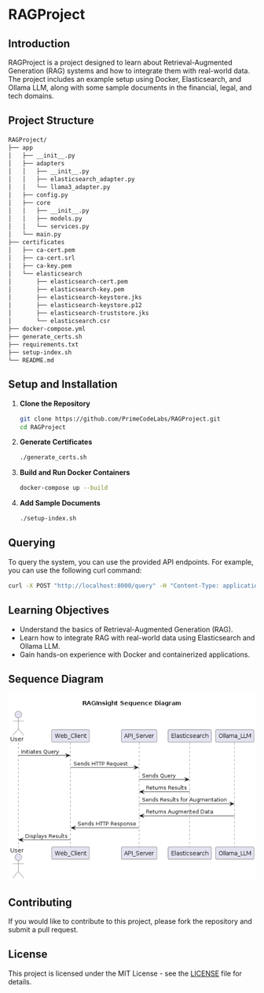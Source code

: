 # RAGProject

## Introduction

RAGProject is a project designed to learn about Retrieval-Augmented Generation (RAG) systems and how to integrate them with real-world data. The project includes an example setup using Docker, Elasticsearch, and Ollama LLM, along with some sample documents in the financial, legal, and tech domains.

## Project Structure

```
RAGProject/
├── app
│   ├── __init__.py
│   ├── adapters
│   │   ├── __init__.py
│   │   ├── elasticsearch_adapter.py
│   │   └── llama3_adapter.py
│   ├── config.py
│   ├── core
│   │   ├── __init__.py
│   │   ├── models.py
│   │   └── services.py
│   └── main.py
├── certificates
│   ├── ca-cert.pem
│   ├── ca-cert.srl
│   ├── ca-key.pem
│   └── elasticsearch
│       ├── elasticsearch-cert.pem
│       ├── elasticsearch-key.pem
│       ├── elasticsearch-keystore.jks
│       ├── elasticsearch-keystore.p12
│       ├── elasticsearch-truststore.jks
│       └── elasticsearch.csr
├── docker-compose.yml
├── generate_certs.sh
├── requirements.txt
├── setup-index.sh
└── README.md
```

## Setup and Installation

1. **Clone the Repository**

   ```bash
   git clone https://github.com/PrimeCodeLabs/RAGProject.git
   cd RAGProject
   ```

2. **Generate Certificates**

   ```bash
   ./generate_certs.sh
   ```

3. **Build and Run Docker Containers**

   ```bash
   docker-compose up --build
   ```

4. **Add Sample Documents**
   ```bash
   ./setup-index.sh
   ```

## Querying

To query the system, you can use the provided API endpoints. For example, you can use the following curl command:

```bash
curl -X POST "http://localhost:8000/query" -H "Content-Type: application/json" -d '{"query": "Your query here"}'
```

## Learning Objectives

- Understand the basics of Retrieval-Augmented Generation (RAG).
- Learn how to integrate RAG with real-world data using Elasticsearch and Ollama LLM.
- Gain hands-on experience with Docker and containerized applications.

## Sequence Diagram

![Sequence Diagram](./diagrams/sequence.png)

## Contributing

If you would like to contribute to this project, please fork the repository and submit a pull request.

## License

This project is licensed under the MIT License - see the [LICENSE](LICENSE) file for details.

